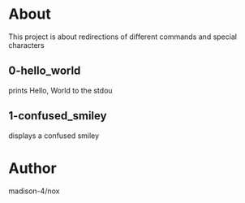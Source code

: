 # About
This project is about redirections of different commands and special characters
## 0-hello_world
prints Hello, World to the stdou
## 1-confused_smiley
displays a confused smiley

# Author
madison-4/nox